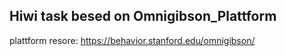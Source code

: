 ## Hiwi task besed on Omnigibson_Plattform
plattform resore: https://behavior.stanford.edu/omnigibson/
